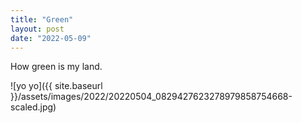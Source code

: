 ```yaml
---
title: "Green"
layout: post
date: "2022-05-09"
---
```


How green is my land.

![yo yo]({{ site.baseurl }}/assets/images/2022/20220504_0829427623278979858754668-scaled.jpg)
